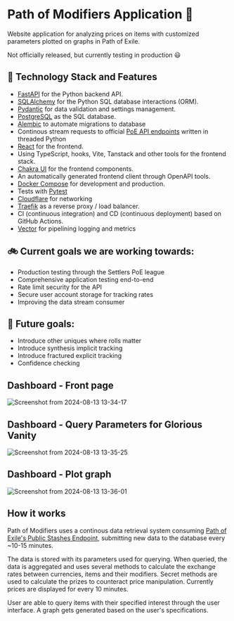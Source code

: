 # Path of Modifiers Application :game_die:

Website application for analyzing prices on items with customized parameters plotted on graphs in Path of Exile.

Not officially released, but currently testing in production :smiley:

## :pencil: Technology Stack and Features

- [FastAPI](https://fastapi.tiangolo.com/) for the Python backend API.
- [SQLAlchemy](https://www.sqlalchemy.org/) for the Python SQL database interactions (ORM).
- [Pydantic](https://docs.pydantic.dev/latest/) for data validation and settings management.
- [PostgreSQL](https://www.postgresql.org/) as the SQL database.
- [Alembic](https://alembic.sqlalchemy.org/en/latest/front.html) to automate migrations to database
- Continous stream requests to official [PoE API endpoints](https://www.pathofexile.com/developer/docs) written in threaded Python
- [React](https://react.dev/) for the frontend.
- Using TypeScript, hooks, Vite, Tanstack and other tools for the frontend stack.
- [Chakra UI](https://v2.chakra-ui.com/) for the frontend components.
- An automatically generated frontend client through OpenAPI tools.
- [Docker Compose](https://docs.docker.com/compose/) for development and production.
- Tests with [Pytest](https://docs.pytest.org/en/stable/)
- [Cloudflare](https://www.cloudflare.com/en-gb/learning/what-is-cloudflare/) for networking
- [Traefik](https://traefik.io/) as a reverse proxy / load balancer.
- CI (continuous integration) and CD (continuous deployment) based on GitHub Actions.
- [Vector](https://vector.dev/) for pipelining logging and metrics

## :bike: Current goals we are working towards:

- Production testing through the Settlers PoE league
- Comprehensive application testing end-to-end
- Rate limit security for the API
- Secure user account storage for tracking rates
- Improving the data stream consumer

## :checkered_flag: Future goals:

- Introduce other uniques where rolls matter
- Introduce synthesis implicit tracking
- Introduce fractured explicit tracking
- Confidence checking

## Dashboard - Front page

![Screenshot from 2024-08-13 13-34-17](https://github.com/user-attachments/assets/d76d8eb4-a2c0-412d-88d3-ddeaeb1ee58b)


## Dashboard - Query Parameters for Glorious Vanity

![Screenshot from 2024-08-13 13-35-25](https://github.com/user-attachments/assets/31c6a824-b490-4988-8f2c-19a773a74e44)


## Dashboard - Plot graph

![Screenshot from 2024-08-13 13-36-01](https://github.com/user-attachments/assets/381764e4-8b3e-46dd-9a63-0903eb9b6392)


## How it works

Path of Modifiers uses a continous data retrieval system consuming [Path of Exile's Public Stashes Endpoint](https://www.pathofexile.com/developer/docs/reference#publicstashes), submitting new data to the database every ~10-15 minutes.

The data is stored with its parameters used for querying. When queried, the data is aggregated and uses several methods to calculate the exchange rates between currencies, items and their modifiers. Secret methods are used to calculate the prizes to counteract price manipulation. Currently prices are displayed for every 10 minutes.

User are able to query items with their specified interest through the user interface. A graph gets generated based on the user's specifications.
